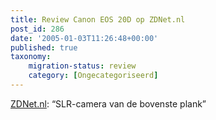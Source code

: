 ```yaml
---
title: Review Canon EOS 20D op ZDNet.nl
post_id: 286
date: '2005-01-03T11:26:48+00:00'
published: true
taxonomy:
    migration-status: review
    category: [Ongecategoriseerd]
---
```

[ZDNet.nl](http://www.zdnet.nl/reviews.cfm?id=41840): “SLR-camera van de bovenste plank”